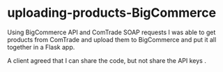 # uploading-products-BigCommerce

Using BigCommerce API and ComTrade SOAP requests I was able to get products from ComTrade
and upload them to BigCommerce and put it all together in a Flask app.

A client agreed that I can share the code, but not share the API keys .
